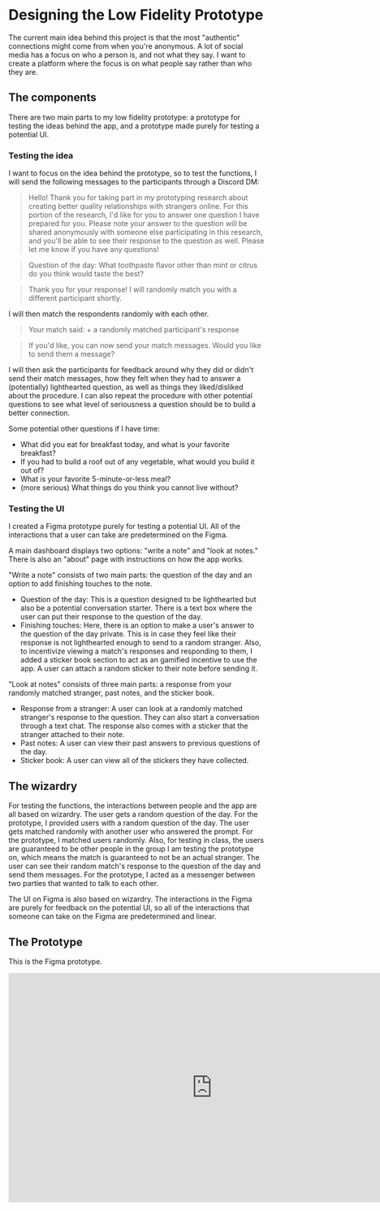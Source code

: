 # Designing the Low Fidelity Prototype
The current main idea behind this project is that the most "authentic" connections might come from when you're anonymous. A lot of social media has a focus on who a person is, and not what they say. I want to create a platform where the focus is on what people say rather than who they are. 

## The components
There are two main parts to my low fidelity prototype: a prototype for testing the ideas behind the app, and a prototype made purely for testing a potential UI. 

### Testing the idea
I want to focus on the idea behind the prototype, so to test the functions, I will send the following messages to the participants through a Discord DM: 

> Hello! Thank you for taking part in my prototyping research about creating better quality relationships with strangers online. For this portion of the research, I'd like for you to answer one question I have prepared for you. Please note your answer to the question will be shared anonymously with someone else participating in this research, and you'll be able to see their response to the question as well. Please let me know if you have any questions!

> Question of the day: What toothpaste flavor other than mint or citrus do you think would taste the best? 

> Thank you for your response! I will randomly match you with a different participant shortly.

I will then match the respondents randomly with each other. 

> Your match said: + a randomly matched participant's response

> If you'd like, you can now send your match messages. Would you like to send them a message?

I will then ask the participants for feedback around why they did or didn't send their match messages, how they felt when they had to answer a (potentially) lighthearted question, as well as things they liked/disliked about the procedure. I can also repeat the procedure with other potential questions to see what level of seriousness a question should be to build a better connection. 

Some potential other questions if I have time:
* What did you eat for breakfast today, and what is your favorite breakfast?
* If you had to build a roof out of any vegetable, what would you build it out of? 
* What is your favorite 5-minute-or-less meal?
* (more serious) What things do you think you cannot live without?


### Testing the UI
I created a Figma prototype purely for testing a potential UI. All of the interactions that a user can take are predetermined on the Figma.

A main dashboard displays two options: "write a note" and "look at notes." There is also an "about" page with instructions on how the app works. 

"Write a note" consists of two main parts: the question of the day and an option to add finishing touches to the note.
* Question of the day: This is a question designed to be lighthearted but also be a potential conversation starter. There is a text box where the user can put their response to the question of the day.
* Finishing touches: Here, there is an option to make a user's answer to the question of the day private. This is in case they feel like their response is not lighthearted enough to send to a random stranger. Also, to incentivize viewing a match's responses and responding to them, I added a sticker book section to act as an gamified incentive to use the app. A user can attach a random sticker to their note before sending it. 

"Look at notes" consists of three main parts: a response from your randomly matched stranger, past notes, and the sticker book.
* Response from a stranger: A user can look at a randomly matched stranger's response to the question. They can also start a conversation through a text chat. The response also comes with a sticker that the stranger attached to their note.
* Past notes: A user can view their past answers to previous questions of the day. 
* Sticker book: A user can view all of the stickers they have collected.


## The wizardry
For testing the functions, the interactions between people and the app are all based on wizardry. 
The user gets a random question of the day. For the prototype, I provided users with a random question of the day.
The user gets matched randomly with another user who answered the prompt. For the prototype, I matched users randomly. Also, for testing in class, the users are guaranteed to be other people in the group I am testing the prototype on, which means the match is guaranteed to not be an actual stranger.
The user can see their random match's response to the question of the day and send them messages. For the prototype, I acted as a messenger between two parties that wanted to talk to each other. 

The UI on Figma is also based on wizardry. The interactions in the Figma are purely for feedback on the potential UI, so all of the interactions that someone can take on the Figma are predetermined and linear.

## The Prototype
This is the Figma prototype.

<iframe style="border: 1px solid rgba(0, 0, 0, 0.1);" width="800" height="450" src="https://www.figma.com/embed?embed_host=share&url=https%3A%2F%2Fwww.figma.com%2Fproto%2FrjcjQHRxJUvdjbinxEOKCl%2Fbottled-notes---new%3Fnode-id%3D1-2%26starting-point-node-id%3D1%253A2%26mode%3Ddesign%26t%3DdynqwwjombQRYoVi-1" allowfullscreen></iframe>